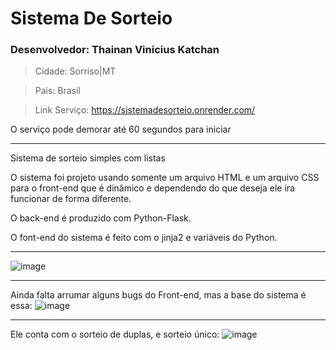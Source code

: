 # Sistema De Sorteio
### Desenvolvedor: Thainan Vinicius Katchan
> Cidade: Sorriso|MT

> Pais: Brasil

> Link  Serviço: https://sistemadesorteio.onrender.com/
> 
O serviço pode demorar até 60 segundos para iniciar
_____________________________________________________
Sistema de sorteio simples com listas

O sistema foi projeto usando somente um arquivo HTML e um arquivo CSS para o front-end que é dinâmico e dependendo do que deseja ele ira funcionar de forma diferente.

O back-end é produzido com Python-Flask.

O font-end do sistema é feito com o jinja2 e variáveis do Python.
_____________________________________________________
![image](https://github.com/user-attachments/assets/b3158a90-bf5d-43e0-9269-930cf42bfc9a)
_____________________________________________________
Ainda falta arrumar alguns bugs do Front-end, mas a base do sistema é essa:
![image](https://github.com/user-attachments/assets/97a9746f-2acf-42f2-afcc-7041a67d2369)
_____________________________________________________
Ele conta com o sorteio de duplas, e sorteio único:
![image](https://github.com/user-attachments/assets/9dffa60d-d2e3-4875-9978-22699521ae69)

